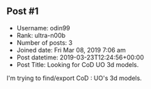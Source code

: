 ## Post #1
- Username: odin99
- Rank: ultra-n00b
- Number of posts: 3
- Joined date: Fri Mar 08, 2019 7:06 am
- Post datetime: 2019-03-23T12:24:56+00:00
- Post Title: Looking for CoD UO 3d models.

I'm trying to find/export CoD : UO's 3d models.
